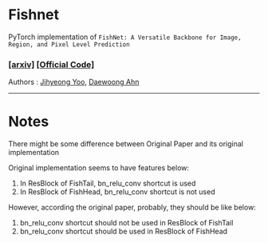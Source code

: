 # Fishnet

PyTorch implementation of `FishNet: A Versatile Backbone for Image, Region, and Pixel Level Prediction`


### [[arxiv]](http://arxiv.org/abs/1901.03495) [[Official Code]](https://github.com/kevin-ssy/FishNet)

Authors : [Jihyeong Yoo](https://github.com/YooJiHyeong), [Daewoong Ahn](https://github.com/zsef123)

<hr>

 # Notes
There might be some difference between Original Paper and its original implementation

Original implementation seems to have features below:
 1. In ResBlock of FishTail, bn_relu_conv shortcut is used
 2. In ResBlock of FishHead, bn_relu_conv shortcut is not used

However, according the original paper, probably, they should be like below:
 1. bn_relu_conv shortcut should not be used in ResBlock of FishTail
 2. bn_relu_conv shortcut should be used in ResBlock of FishHead
